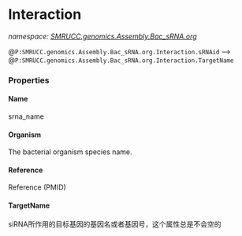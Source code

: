 ﻿# Interaction
_namespace: [SMRUCC.genomics.Assembly.Bac_sRNA.org](./index.md)_

@``P:SMRUCC.genomics.Assembly.Bac_sRNA.org.Interaction.sRNAid`` --> @``P:SMRUCC.genomics.Assembly.Bac_sRNA.org.Interaction.TargetName``




### Properties

#### Name
srna_name
#### Organism
The bacterial organism species name.
#### Reference
Reference (PMID)
#### TargetName
siRNA所作用的目标基因的基因名或者基因号，这个属性总是不会空的
